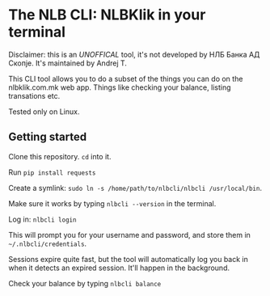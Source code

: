 # The NLB CLI: NLBKlik in your terminal

Disclaimer: this is an *UNOFFICAL* tool, it's not developed by НЛБ Банка АД Скопје. It's maintained by Andrej T.

This CLI tool allows you to do a subset of the things you can do on the nlbklik.com.mk web app.
Things like checking your balance, listing transations etc.

Tested only on Linux.


## Getting started

Clone this repository. `cd` into it.

Run `pip install requests`

Create a symlink: `sudo ln -s /home/path/to/nlbcli/nlbcli /usr/local/bin`.

Make sure it works by typing `nlbcli --version` in the terminal.

Log in: `nlbcli login`

This will prompt you for your username and password, and store them in `~/.nlbcli/credentials`.

Sessions expire quite fast, but the tool will automatically log you back in when it detects an expired session. It'll happen in the background.

Check your balance by typing `nlbcli balance`

